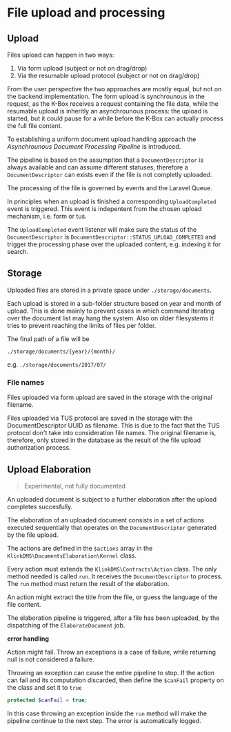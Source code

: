 # File upload and processing

## Upload

Files upload can happen in two ways:

1. Via form upload (subject or not on drag/drop)
2. Via the resumable upload protocol (subject or not on drag/drop)

From the user perspective the two approaches are mostly equal, but not on the backend implementation.
The form upload is synchrounous in the request, as the K-Box receives a request containing the file data, while the resumable upload is inheritly an asynchrounous process: the upload is started, but it could pause for a while before the K-Box can actually process the full file content.

To establishing a uniform document upload handling approach the _Asynchrounous Document Processing Pipeline_ is introduced.

The pipeline is based on the assumption that a `DocumentDescriptor` is always available and can assume different statuses, therefore a `DocumentDescriptor` can exists even if the file is not completly uploaded. 

The processing of the file is governed by events and the Laravel Queue.

In principles when an upload is finished a corresponding `UploadCompleted` event is triggered. This event is indepentent from the chosen upload mechanism, i.e. form or tus.

The `UploadCompleted` event listener will make sure the status of the `DocumentDescriptor` is `DocumentDescriptor::STATUS_UPLOAD_COMPLETED` and trigger the processing phase over the uploaded content, e.g. indexing it for search.

## Storage

Uploaded files are stored in a private space under `./storage/documents`.

Each upload is stored in a sub-folder structure based on year and month of upload. This is done mainly to prevent cases in which command iterating over the document list may hang the system. Also on older filesystems it tries to prevent reaching the limits of files per folder.

The final path of a file will be 

```
./storage/documents/{year}/{month}/
```

e.g. `./storage/documents/2017/07/`


### File names

Files uploaded via form upload are saved in the storage with the original filename.

Files uploaded via TUS protocol are saved in the storage with the DocumentDescriptor UUID as filename. This is due to the fact that the TUS protocol don't take into consideration file names. The original filename is, therefore, only stored in the database as the result of the file upload authorization process.

## Upload Elaboration

> Experimental, not fully documented

An uploaded document is subject to a further elaboration after the upload completes succesfully.

The elaboration of an uploaded document consists in a set of actions executed sequentially that operates on the `DocumentDescriptor` generated by the file upload.

The actions are defined in the `$actions` array in the `KlinkDMS\DocumentsElaboration\Kernel` class.

Every action must extends the `KlinkDMS\Contracts\Action` class. The only method needed is called `run`. It receives the `DocumentDescriptor` to process. The `run` method must return the result of the elaboration.

An action might extract the title from the file, or guess the language of the file content.

The elaboration pipeline is triggered, after a file has been uploaded, by the dispatching of the `ElaborateDocument` job.

**error handling**

Action might fail. Throw an exceptions is a case of failure, while returning null is not considered a failure.

Throwing an exception can cause the entire pipeline to stop. If the action can fail and its computation discarded, then define the `$canFail` property on the class and set it to `true`

```php
protected $canFail = true;
```

In this case throwing an exception inside the `run` method will make the pipeline continue to the next step. The error is automatically logged.
